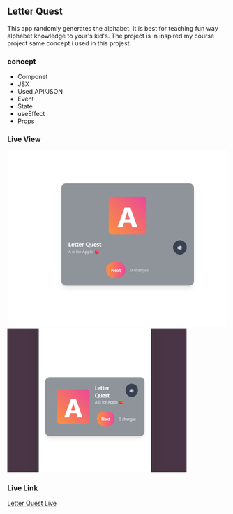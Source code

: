 ## Letter Quest

This app randomly generates the alphabet. It is best for teaching fun way alphabet knowledge to your's kid's. The project is in inspired my course project same concept i used in this projest.

### concept

- Componet
- JSX
- Used API/JSON
- Event
- State
- useEffect
- Props

### Live View

![Letter Quest Computer View](./public/logo.png/app-computer-view.png)
![Letter Quest Mobile View](./public/logo.png/app-mobile-view.png)

### Live Link

[Letter Quest Live](https://letterquest.netlify.app/)
